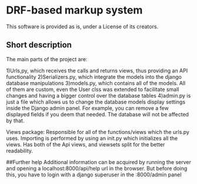 # DRF-based markup system

This software is provided as is, under a License of its creators.

## Short description

The main parts of the project are:

1)Urls,py, which receives the calls and returns views, thus providing an API functionality
2)Serializers.py, which integrate the models into the django database manipulations
3)models.py, which contains all of the models. All of them are custom, even the User clss was extended to facilitate small changes and having a bigger control over the database tables
4)admin.py is just a file which allows us to change the database models display settings inside the Django admin panel.
For example, you can remove a few displayed fields if you deem that needed. The database will not be affected by that.

Views package:
Responsible for all of the functions/views which the urls.py uses. Importing is performed by using an init.py which initializes all the views. Has both of the Api views, and viewsets split for the better readability.

##Further help
Additional information can be acquired by running the server and opening a localhost:8000/api/help url in the browser. But before doing this, you have to login with a django superuser in the :8000/admin panel